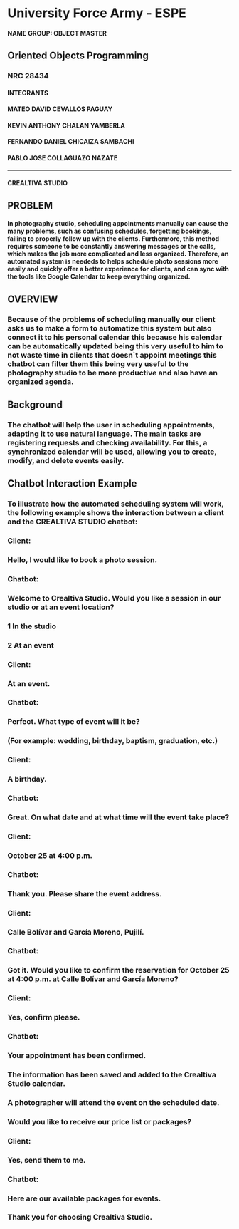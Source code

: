 #  University Force Army - ESPE
#### NAME GROUP: OBJECT MASTER 
##  Oriented Objects Programming
### NRC 28434
#### INTEGRANTS
#### MATEO DAVID CEVALLOS PAGUAY
#### KEVIN ANTHONY CHALAN YAMBERLA
#### FERNANDO DANIEL CHICAIZA SAMBACHI
#### PABLO JOSE COLLAGUAZO NAZATE
---
#### CREALTIVA STUDIO 
##  PROBLEM
#### In  photography studio, scheduling appointments manually can cause the many problems, such as confusing schedules, forgetting bookings, failing to properly follow up with the clients. Furthermore, this method requires someone to be constantly answering messages or the calls, which makes the job more complicated and less organized. Therefore, an automated system is neededs to helps schedule photo sessions more easily and quickly offer a better experience for clients, and can sync with the tools like Google Calendar to keep everything organized.

## OVERVIEW
### Because of the problems of scheduling manually our client asks us to make a form to automatize this system but also connect it to his personal calendar this because his calendar can be automatically updated being this very useful to him to not waste time in clients that doesn`t appoint meetings this chatbot can filter them this being very useful to the photography studio to be more productive and also have an organized agenda.
## Background
### The chatbot will help the user in scheduling appointments, adapting it to use natural language. The main tasks are registering requests and checking availability. For this, a synchronized calendar will be used, allowing you to create, modify, and delete events easily.

## Chatbot Interaction Example

### To illustrate how the automated scheduling system will work, the following example shows the interaction between a client and the CREALTIVA STUDIO chatbot:

### Client:
### Hello, I would like to book a photo session.

### Chatbot:
### Welcome to Crealtiva Studio. Would you like a session in our studio or at an event location?

### 1 In the studio

### 2 At an event

### Client:
### At an event.

### Chatbot:
### Perfect. What type of event will it be?
### (For example: wedding, birthday, baptism, graduation, etc.)

### Client:
### A birthday.

### Chatbot:
### Great. On what date and at what time will the event take place?

### Client:
### October 25 at 4:00 p.m.

### Chatbot:
### Thank you. Please share the event address.

### Client:
### Calle Bolívar and García Moreno, Pujilí.

### Chatbot:
### Got it. Would you like to confirm the reservation for October 25 at 4:00 p.m. at Calle Bolívar and García Moreno?

### Client:
### Yes, confirm please.

### Chatbot:
### Your appointment has been confirmed.
### The information has been saved and added to the Crealtiva Studio calendar.
### A photographer will attend the event on the scheduled date.

### Would you like to receive our price list or packages?

### Client:
### Yes, send them to me.

### Chatbot:
### Here are our available packages for events.
### Thank you for choosing Crealtiva Studio.


